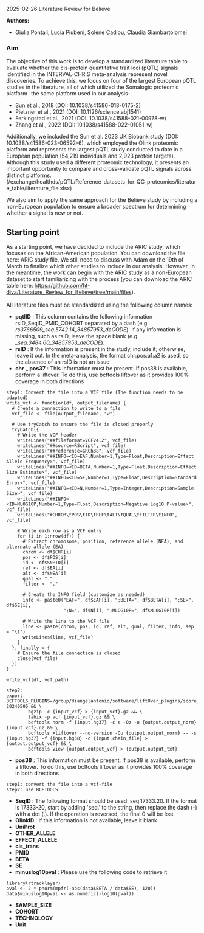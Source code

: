 2025-02-26 Literature Review for Believe

**Authors:**
- Giulia Pontali, Lucia Piubeni, Solène Cadiou, Claudia Giambartolomei

### Aim ###
The objective of this work is to develop a standardized literature table to evaluate whether the cis-protein quantitative trait loci (pQTL) signals identified in the INTERVAL-CHRIS meta-analysis represent novel discoveries. To achieve this, we focus on four of the largest European pQTL studies in the literature, all of which utilized the Somalogic proteomic platform -the same platform used in our analysis-.

- Sun et al., 2018 (DOI: 10.1038/s41586-018-0175-2)
- Pietzner et al., 2021 (DOI: 10.1126/science.abj1541)
- Ferkingstad et al., 2021 (DOI: 10.1038/s41588-021-00978-w)
- Zhang et al., 2022 (DOI: 10.1038/s41588-022-01051-w)

Additionally, we included the Sun et al. 2023 UK Biobank study (DOI: 10.1038/s41586-023-06592-6), which employed the Olink proteomic platform and represents the largest pQTL study conducted to date in a European population (54,219 individuals and 2,923 protein targets). Although this study used a different proteomic technology, it presents an important opportunity to compare and cross-validate pQTL signals across distinct platforms. </br>
(/exchange/healthds/pQTL/Reference_datasets_for_QC_proteomics/literature_table/literature_file.xlsx)

We also aim to apply the same approach for the Believe study by including a non-European population to ensure a broader spectrum for determining whether a signal is new or not. 

## Starting point ##
As a starting point, we have decided to include the ARIC study, which focuses on the African-American population. You can download the file here: ARIC study file. We still need to discuss with Adam on the 19th of March to finalize which other studies to include in our analysis. However, in the meantime, the work can begin with the ARIC study as a non-European dataset to start familiarizing with the process (you can download the ARIC table here: https://github.com/ht-diva/Literature_Review_for_Believe/tree/main/files).
</br>
</br>
All literature files must be standardized using the following column names:
- **pqtlID** : This column contains the following information rsID_SeqID_PMID_COHORT separated by a dash (e.g. *rs3766509_seq.5742.14_34857953_deCODE*). If any information is missing, such as rsID, leave the space blank (e.g. *_seq.3484.60_34857953_deCODE*).
- **rsID** : If the information is present in the study, include it; otherwise, leave it out. In the meta-analysis, the format chr:pos:a1:a2 is used, so the absence of an rsID is not an issue
- **chr**
_ **pos37** : This information must be present. If pos38 is available, perform a liftover. To do this, use bcftools liftover as it provides 100% coverage in both directions
```
step1: Convert the file into a VCF file (The function needs to be adapted)
write_vcf <- function(df, output_filename) {
  # Create a connection to write to a file
  vcf_file <- file(output_filename, "w")

  # Use tryCatch to ensure the file is closed properly
  tryCatch({
    # Write the VCF header
    writeLines("##fileformat=VCFv4.2", vcf_file)
    writeLines("##source=RScript", vcf_file)
    writeLines("##reference=GRCh38", vcf_file)
    writeLines("##INFO=<ID=EAF,Number=1,Type=Float,Description=Effect Allele Frequency>", vcf_file)
    writeLines("##INFO=<ID=BETA,Number=1,Type=Float,Description=Effect Size Estimate>", vcf_file)
    writeLines("##INFO=<ID=SE,Number=1,Type=Float,Description=Standard Error>", vcf_file)
    writeLines("##INFO=<ID=N,Number=1,Type=Integer,Description=Sample Size>", vcf_file)
    writeLines("##INFO=<ID=MLOG10P,Number=1,Type=Float,Description=Negative Log10 P-value>", vcf_file)
    writeLines("#CHROM\tPOS\tID\tREF\tALT\tQUAL\tFILTER\tINFO", vcf_file)

    # Write each row as a VCF entry
    for (i in 1:nrow(df)) {
      # Extract chromosome, position, reference allele (NEA), and alternate allele (EA)
      chrom <- df$CHR[i]
      pos <- df$POS[i]
      id <- df$SNPID[i]
      ref <- df$EA[i]
      alt <- df$NEA[i]
      qual <- "."
      filter <- "."

      # Create the INFO field (customize as needed)
      info <- paste0("EAF=", df$EAF[i], ";BETA=", df$BETA[i], ";SE=", df$SE[i],
                     ";N=", df$N[i], ";MLOG10P=", df$MLOG10P[i])

      # Write the line to the VCF file
      line <- paste(chrom, pos, id, ref, alt, qual, filter, info, sep = "\t")
      writeLines(line, vcf_file)
    }
  }, finally = {
    # Ensure the file connection is closed
    close(vcf_file)
  })
}

write_vcf(df, vcf_path)

step2: 
export BCFTOOLS_PLUGINS=/group/diangelantonio/software/liftOver_plugins/score_1.20-20240505 && \
        bgzip -c {input_vcf} > {input_vcf}.gz && \
        tabix -p vcf {input_vcf}.gz && \
        bcftools norm -f {input.hg37} -c s -Oz -o {output.output_norm} {input_vcf}.gz && \
        bcftools +liftover --no-version -Ou {output.output_norm} -- -s {input.hg37} -f {input.hg38} -c {input.chain_file} > {output.output_vcf} && \
        bcftools view {output.output_vcf} > {output.output_txt}
```
- **pos38** : This information must be present. If pos38 is available, perform a liftover. To do this, use bcftools liftover as it provides 100% coverage in both directions
```
step1: convert the file into a vcf-file
step2: use BCFTOOLS
```
- **SeqID** : The following format should be used: seq.17333.20. If the format is 17333-20, start by adding 'seq.' to the string, then replace the dash (-) with a dot (.). If the operation is reversed, the final 0 will be lost
- **OlinkID** : If this information is not available, leave it blank
- **UniProt** 
- **OTHER_ALLELE**
- **EFFECT_ALLELE**
- **cis_trans**
- **PMID**
- **BETA**
- **SE**
- **minuslog10pval** : Please use the following code to retrieve it
```
library(rtracklayer)
pval <- 2 * pnorm(mpfr(-abs(data$BETA / data$SE), 120))
data$minuslog10pval <- as.numeric(-log10(pval))
```
- **SAMPLE_SIZE**
- **COHORT**
- **TECHNOLOGY**
- **Unit**

